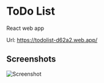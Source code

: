 # ToDo List

React web app

Url: https://todolist-d62a2.web.app/

## Screenshots
![Screenshot](https://firebasestorage.googleapis.com/v0/b/todolist-d62a2.appspot.com/o/Screenshot.png?alt=media&token=14146f03-5939-44cc-8871-50f65ec0b33a)


